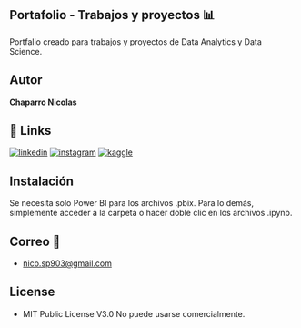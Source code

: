 ## Portafolio - Trabajos y proyectos 📊

Portfalio creado para trabajos y proyectos de Data Analytics y Data Science.


## Autor
**Chaparro Nicolas**

## 🔗 Links
[![linkedin](https://img.shields.io/badge/linkedin-0A66C2?style=for-the-badge&logo=linkedin&logoColor=white)](https://www.linkedin.com/in/nicolas-chaparro-012aa325a/)
[![instagram](https://img.shields.io/badge/Instagram-E4405F?style=for-the-badge&logo=instagram&logoColor=white)](https://www.instagram.com/cn_solucionesinformaticas/)
[![kaggle](https://img.shields.io/badge/Kaggle-20BEFF?style=for-the-badge&logo=Kaggle&logoColor=white)](https://www.kaggle.com/nicolaschaparro)



## Instalación

Se necesita solo Power BI para los archivos .pbix. Para lo demás, simplemente acceder a la carpeta o hacer doble clic en los archivos .ipynb.
    
## Correo 📧

- nico.sp903@gmail.com

## License

- MIT Public License V3.0 No puede usarse comercialmente.
